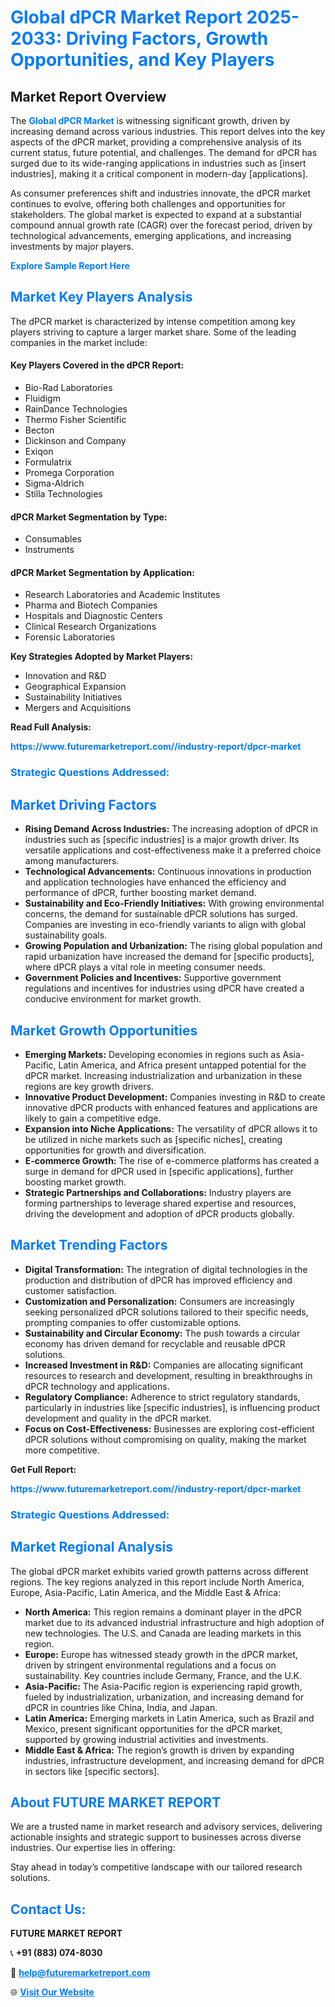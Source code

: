 <h1 style="color: #007BFF;">Global dPCR Market Report 2025-2033: Driving Factors, Growth Opportunities, and Key Players</h1>

<section id="overview">
<h2>Market Report Overview</h2>
<p>The <a href="https://www.futuremarketreport.com//industry-report/dpcr-market" style="color: #007BFF; text-decoration: none;"><strong>Global dPCR Market</strong></a> is witnessing significant growth, driven by increasing demand across various industries. This report delves into the key aspects of the dPCR market, providing a comprehensive analysis of its current status, future potential, and challenges. The demand for dPCR has surged due to its wide-ranging applications in industries such as [insert industries], making it a critical component in modern-day [applications].</p>
<p>As consumer preferences shift and industries innovate, the dPCR market continues to evolve, offering both challenges and opportunities for stakeholders. The global market is expected to expand at a substantial compound annual growth rate (CAGR) over the forecast period, driven by technological advancements, emerging applications, and increasing investments by major players.</p>
</section>

<section id="overview">
<p><a href="https://www.futuremarketreport.com//request-sample/reportId=56828" style="color: #007BFF; text-decoration: none;"><strong>Explore Sample Report Here</strong></a></p>
</section>

<section id="key-players">
<h2 style="color: #007BFF;">Market Key Players Analysis</h2>
<p>The dPCR market is characterized by intense competition among key players striving to capture a larger market share. Some of the leading companies in the market include:</p>
<h4>Key Players Covered in the dPCR Report:</h4>
<ul><li>Bio-Rad Laboratories</li><li>Fluidigm</li><li>RainDance Technologies</li><li>Thermo Fisher Scientific</li><li>Becton</li><li>Dickinson and Company</li><li>Exiqon</li><li>Formulatrix</li><li>Promega Corporation</li><li>Sigma-Aldrich</li><li>Stilla Technologies</li></ul>
<h4>dPCR Market Segmentation by Type:</h4>
<ul><li>Consumables</li><li>Instruments</li></ul>

<h4>dPCR Market Segmentation by Application:</h4>
<ul><li>Research Laboratories and Academic Institutes</li><li>Pharma and Biotech Companies</li><li>Hospitals and Diagnostic Centers</li><li>Clinical Research Organizations</li><li>Forensic Laboratories</li></ul>
<p><strong>Key Strategies Adopted by Market Players:</strong></p>
<ul>
<li>Innovation and R&D</li>
<li>Geographical Expansion</li>
<li>Sustainability Initiatives</li>
<li>Mergers and Acquisitions</li>
</ul>
</section>

<section>
<p><strong>Read Full Analysis: </strong></p><a href="https://www.futuremarketreport.com//industry-report/dpcr-market" style="color: #007BFF; text-decoration: none;"><strong>https://www.futuremarketreport.com//industry-report/dpcr-market</strong></a>
<h3 style="color: #007BFF;">Strategic Questions Addressed:</h3>
</section>

<section id="driving-factors">
<h2 style="color: #007BFF;">Market Driving Factors</h2>
<ul>
<li><strong>Rising Demand Across Industries:</strong> The increasing adoption of dPCR in industries such as [specific industries] is a major growth driver. Its versatile applications and cost-effectiveness make it a preferred choice among manufacturers.</li>
<li><strong>Technological Advancements:</strong> Continuous innovations in production and application technologies have enhanced the efficiency and performance of dPCR, further boosting market demand.</li>
<li><strong>Sustainability and Eco-Friendly Initiatives:</strong> With growing environmental concerns, the demand for sustainable dPCR solutions has surged. Companies are investing in eco-friendly variants to align with global sustainability goals.</li>
<li><strong>Growing Population and Urbanization:</strong> The rising global population and rapid urbanization have increased the demand for [specific products], where dPCR plays a vital role in meeting consumer needs.</li>
<li><strong>Government Policies and Incentives:</strong> Supportive government regulations and incentives for industries using dPCR have created a conducive environment for market growth.</li>
</ul>
</section>

<section id="growth-opportunities">
<h2 style="color: #007BFF;">Market Growth Opportunities</h2>
<ul>
<li><strong>Emerging Markets:</strong> Developing economies in regions such as Asia-Pacific, Latin America, and Africa present untapped potential for the dPCR market. Increasing industrialization and urbanization in these regions are key growth drivers.</li>
<li><strong>Innovative Product Development:</strong> Companies investing in R&D to create innovative dPCR products with enhanced features and applications are likely to gain a competitive edge.</li>
<li><strong>Expansion into Niche Applications:</strong> The versatility of dPCR allows it to be utilized in niche markets such as [specific niches], creating opportunities for growth and diversification.</li>
<li><strong>E-commerce Growth:</strong> The rise of e-commerce platforms has created a surge in demand for dPCR used in [specific applications], further boosting market growth.</li>
<li><strong>Strategic Partnerships and Collaborations:</strong> Industry players are forming partnerships to leverage shared expertise and resources, driving the development and adoption of dPCR products globally.</li>
</ul>
</section>

<section id="trending-factors">
<h2 style="color: #007BFF;">Market Trending Factors</h2>
<ul>
<li><strong>Digital Transformation:</strong> The integration of digital technologies in the production and distribution of dPCR has improved efficiency and customer satisfaction.</li>
<li><strong>Customization and Personalization:</strong> Consumers are increasingly seeking personalized dPCR solutions tailored to their specific needs, prompting companies to offer customizable options.</li>
<li><strong>Sustainability and Circular Economy:</strong> The push towards a circular economy has driven demand for recyclable and reusable dPCR solutions.</li>
<li><strong>Increased Investment in R&D:</strong> Companies are allocating significant resources to research and development, resulting in breakthroughs in dPCR technology and applications.</li>
<li><strong>Regulatory Compliance:</strong> Adherence to strict regulatory standards, particularly in industries like [specific industries], is influencing product development and quality in the dPCR market.</li>
<li><strong>Focus on Cost-Effectiveness:</strong> Businesses are exploring cost-efficient dPCR solutions without compromising on quality, making the market more competitive.</li>
</ul>
</section>

<section>
<p><strong>Get Full Report: </strong></p><a href="https://www.futuremarketreport.com//industry-report/dpcr-market" style="color: #007BFF; text-decoration: none;"><strong>https://www.futuremarketreport.com//industry-report/dpcr-market</strong></a>
<h3 style="color: #007BFF;">Strategic Questions Addressed:</h3>
</section>


<section id="regional-analysis">
<h2 style="color: #007BFF;">Market Regional Analysis</h2>
<p>The global dPCR market exhibits varied growth patterns across different regions. The key regions analyzed in this report include North America, Europe, Asia-Pacific, Latin America, and the Middle East & Africa:</p>
<ul>
<li><strong>North America:</strong> This region remains a dominant player in the dPCR market due to its advanced industrial infrastructure and high adoption of new technologies. The U.S. and Canada are leading markets in this region.</li>
<li><strong>Europe:</strong> Europe has witnessed steady growth in the dPCR market, driven by stringent environmental regulations and a focus on sustainability. Key countries include Germany, France, and the U.K.</li>
<li><strong>Asia-Pacific:</strong> The Asia-Pacific region is experiencing rapid growth, fueled by industrialization, urbanization, and increasing demand for dPCR in countries like China, India, and Japan.</li>
<li><strong>Latin America:</strong> Emerging markets in Latin America, such as Brazil and Mexico, present significant opportunities for the dPCR market, supported by growing industrial activities and investments.</li>
<li><strong>Middle East & Africa:</strong> The region’s growth is driven by expanding industries, infrastructure development, and increasing demand for dPCR in sectors like [specific sectors].</li>
</ul>
</section>

<footer>
<h2 style="color: #007BFF;">About FUTURE MARKET REPORT</h2>
<p>We are a trusted name in market research and advisory services, delivering actionable insights and strategic support to businesses across diverse industries. Our expertise lies in offering:</p>

<p>Stay ahead in today’s competitive landscape with our tailored research solutions.</p>

<h2 style="color: #007BFF;">Contact Us:</h2>
<p><strong>FUTURE MARKET REPORT</strong></p>
<p>📞 <strong>+91 (883) 074-8030</strong></p>
<p>📧 <strong><a href="mailto:help@futuremarketreport.com" style="color: #007BFF;">help@futuremarketreport.com</a></strong></p>
<p>🌐 <strong><a href="https://www.futuremarketreport.com/" style="color: #007BFF;">Visit Our Website</a></strong></p>
</footer>